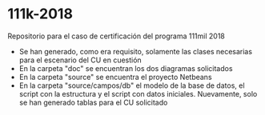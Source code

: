 # 111k-2018
Repositorio para el caso de certificación del programa 111mil 2018

- Se han generado, como era requisito, solamente las clases necesarias para el escenario del CU en cuestión
- En la carpeta "doc" se encuentran los dos diagramas solicitados
- En la carpeta "source" se encuentra el proyecto Netbeans
- En la carpeta "source/campos/db" el modelo de la base de datos, el script con la estructura y el script con datos iniciales. Nuevamente, solo se han generado tablas para el CU solicitado
